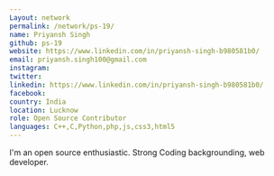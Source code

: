 ```yaml
---
Layout: network
permalink: /network/ps-19/
name: Priyansh Singh
github: ps-19
website: https://www.linkedin.com/in/priyansh-singh-b980581b0/
email: priyansh.singh100@gmail.com
instagram:
twitter:
linkedin: https://www.linkedin.com/in/priyansh-singh-b980581b0/
facebook:
country: India
location: Lucknow
role: Open Source Contributor
languages: C++,C,Python,php,js,css3,html5
---
```


I'm an open source enthusiastic. Strong Coding backgrounding, web developer.
